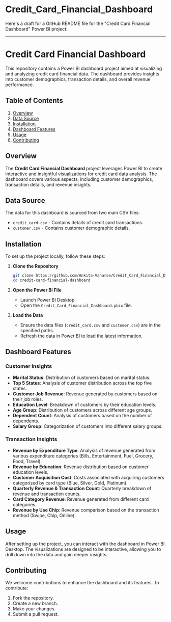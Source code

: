 # Credit_Card_Financial_Dashboard
Here's a draft for a GitHub README file for the "Credit Card Financial Dashboard" Power BI project:

---

# Credit Card Financial Dashboard

This repository contains a Power BI dashboard project aimed at visualizing and analyzing credit card financial data. The dashboard provides insights into customer demographics, transaction details, and overall revenue performance.

## Table of Contents

1. [Overview](#overview)
2. [Data Source](#data-source)
3. [Installation](#installation)
4. [Dashboard Features](#dashboard-features)
5. [Usage](#usage)
6. [Contributing](#contributing)

## Overview

The **Credit Card Financial Dashboard** project leverages Power BI to create interactive and insightful visualizations for credit card data analysis. The dashboard covers various aspects, including customer demographics, transaction details, and revenue insights.

## Data Source

The data for this dashboard is sourced from two main CSV files:
- `credit_card.csv` - Contains details of credit card transactions.
- `customer.csv` - Contains customer demographic details.

## Installation

To set up the project locally, follow these steps:

1. **Clone the Repository**
   ```bash
   git clone https://github.com/Ankita-Vanarse/Credit_Card_Financial_Dashboard.git
   cd credit-card-financial-dashboard
   ```

2. **Open the Power BI File**
   - Launch Power BI Desktop.
   - Open the `Credit_Card_Financial_Dashboard.pbix` file.

3. **Load the Data**
   - Ensure the data files (`credit_card.csv` and `customer.csv`) are in the specified paths.
   - Refresh the data in Power BI to load the latest information.

## Dashboard Features

### Customer Insights

- **Marital Status**: Distribution of customers based on marital status.
- **Top 5 States**: Analysis of customer distribution across the top five states.
- **Customer Job Revenue**: Revenue generated by customers based on their job roles.
- **Education Level**: Breakdown of customers by their education levels.
- **Age Group**: Distribution of customers across different age groups.
- **Dependent Count**: Analysis of customers based on the number of dependents.
- **Salary Group**: Categorization of customers into different salary groups.

### Transaction Insights

- **Revenue by Expenditure Type**: Analysis of revenue generated from various expenditure categories (Bills, Entertainment, Fuel, Grocery, Food, Travel).
- **Revenue by Education**: Revenue distribution based on customer education levels.
- **Customer Acquisition Cost**: Costs associated with acquiring customers categorized by card type (Blue, Silver, Gold, Platinum).
- **Quarterly Revenue & Transaction Count**: Quarterly breakdown of revenue and transaction counts.
- **Card Category Revenue**: Revenue generated from different card categories.
- **Revenue by Use Chip**: Revenue comparison based on the transaction method (Swipe, Chip, Online).

## Usage

After setting up the project, you can interact with the dashboard in Power BI Desktop. The visualizations are designed to be interactive, allowing you to drill down into the data and gain deeper insights.

## Contributing

We welcome contributions to enhance the dashboard and its features. To contribute:

1. Fork the repository.
2. Create a new branch.
3. Make your changes.
4. Submit a pull request.


